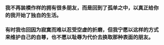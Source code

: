 ### 我不再装模作样的拥有很多朋友，而是回到了孤单之中，以真正给你的我开始了独自的生活。
### 有时我也回因为寂寞而难以忍受空虚的折磨，但我宁愿以这样的方式来维护自己的自尊，也不愿以耻辱为代价去换取那种表面的朋友。